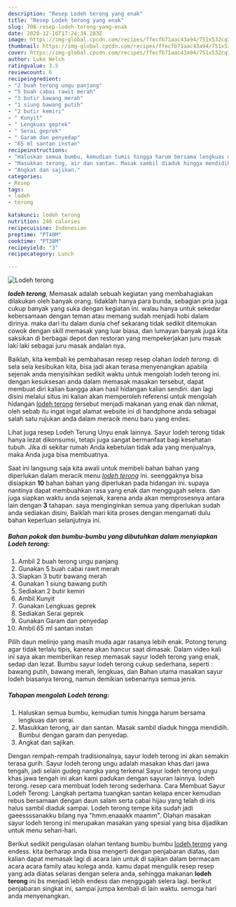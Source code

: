 ```yaml
---
description: "Resep Lodeh terong yang enak"
title: "Resep Lodeh terong yang enak"
slug: 708-resep-lodeh-terong-yang-enak
date: 2020-12-16T17:24:34.283Z
image: https://img-global.cpcdn.com/recipes/ffecfb71aac43a94/751x532cq70/lodeh-terong-foto-resep-utama.jpg
thumbnail: https://img-global.cpcdn.com/recipes/ffecfb71aac43a94/751x532cq70/lodeh-terong-foto-resep-utama.jpg
cover: https://img-global.cpcdn.com/recipes/ffecfb71aac43a94/751x532cq70/lodeh-terong-foto-resep-utama.jpg
author: Luke Welch
ratingvalue: 3.5
reviewcount: 6
recipeingredient:
- "2 buah terong ungu panjang"
- "5 buah cabai rawit merah"
- "3 butir bawang merah"
- "1 siung bawang putih"
- "2 butir kemiri"
- " Kunyit"
- " Lengkuas geprek"
- " Serai geprek"
- " Garam dan penyedap"
- "65 ml santan instan"
recipeinstructions:
- "Haluskan semua bumbu, kemudian tumis hingga harum bersama lengkuas dan serai."
- "Masukkan terong, air dan santan. Masak sambil diaduk hingga mendidih. Bumbui dengan garam dan penyedap."
- "Angkat dan sajikan."
categories:
- Resep
tags:
- lodeh
- terong

katakunci: lodeh terong 
nutrition: 246 calories
recipecuisine: Indonesian
preptime: "PT40M"
cooktime: "PT38M"
recipeyield: "3"
recipecategory: Lunch

---
```



![Lodeh terong](https://img-global.cpcdn.com/recipes/ffecfb71aac43a94/751x532cq70/lodeh-terong-foto-resep-utama.jpg)

<b><i>lodeh terong</i></b>, Memasak adalah sebuah kegiatan yang membahagiakan dilakukan oleh banyak orang. tidaklah hanya para bunda, sebagian pria juga cukup banyak yang suka dengan kegiatan ini. walau hanya untuk sekedar kebersamaan dengan teman atau memang sudah menjadi hobi dalam dirinya. maka dari itu dalam dunia chef sekarang tidak sedikit ditemukan cowok dengan skill memasak yang luar biasa, dan lumayan banyak juga kita saksikan di berbagai depot dan restoran yang mempekerjakan juru masak laki laki sebagai juru masak andalan nya.

Baiklah, kita kembali ke pembahasan resep resep olahan <i>lodeh terong</i>. di sela sela kesibukan kita, bisa jadi akan terasa menyenangkan apabila sejenak anda menyisihkan sedikit waktu untuk mengolah lodeh terong ini. dengan kesuksesan anda dalam memasak masakan tersebut, dapat membuat diri kalian bangga akan hasil hidangan kalian sendiri. dan lagi disini melalui situs ini kalian akan memperoleh referensi untuk mengolah hidangan <u>lodeh terong</u> tersebut menjadi makanan yang enak dan nikmat, oleh sebab itu ingat ingat alamat website ini di handphone anda sebagai salah satu rujukan anda dalam meracik menu baru yang endes.

Lihat juga resep Lodeh Terung Unyu enak lainnya. Sayur lodeh terong tidak hanya lezat dikonsumsi, tetapi juga sangat bermanfaat bagi kesehatan tubuh. Jika di sekitar rumah Anda kebetulan tidak ada yang menjualnya, maka Anda juga bisa membuatnya.


Saat ini langsung saja kita awali untuk membeli bahan bahan yang diperlukan dalam meracik menu <u><i>lodeh terong</i></u> ini. seenggaknya bisa disiapkan <b>10</b> bahan bahan yang diperlukan pada hidangan ini. supaya nantinya dapat membuahkan rasa yang enak dan menggugah selera. dan juga siapkan waktu anda sejenak, karena anda akan memprosesnya antara lain dengan <b>3</b> tahapan. saya menginginkan semua yang diperlukan sudah anda sediakan disini, Baiklah mari kita proses dengan mengamati dulu bahan keperluan selanjutnya ini.

<!--inarticleads1-->

##### Bahan pokok dan bumbu-bumbu yang dibutuhkan dalam menyiapkan Lodeh terong:

1. Ambil 2 buah terong ungu panjang
1. Gunakan 5 buah cabai rawit merah
1. Siapkan 3 butir bawang merah
1. Gunakan 1 siung bawang putih
1. Sediakan 2 butir kemiri
1. Ambil  Kunyit
1. Gunakan  Lengkuas geprek
1. Sediakan  Serai geprek
1. Gunakan  Garam dan penyedap
1. Ambil 65 ml santan instan


Pilih daun melinjo yang masih muda agar rasanya lebih enak. Potong terung agar tidak terlalu tipis, karena akan hancur saat dimasak. Dalam video kali ini saya akan memberikan resep memasak sayur lodeh terong yang enak, sedap dan lezat. Bumbu sayur lodeh terong cukup sederhana, seperti : bawang putih, bawang merah, lengkuas, dan Bahan utama masakan sayur lodeh biasanya terong, namun demikian sebenarnya semua jenis. 

<!--inarticleads2-->

##### Tahapan mengolah Lodeh terong:

1. Haluskan semua bumbu, kemudian tumis hingga harum bersama lengkuas dan serai.
1. Masukkan terong, air dan santan. Masak sambil diaduk hingga mendidih. Bumbui dengan garam dan penyedap.
1. Angkat dan sajikan.


Dengan rempah-rempah tradisionalnya, sayur lodeh terong ini akan semakin terasa gurih. Sayur lodeh terong ungu adalah masakan khas dari jawa tengah, jadi selain gudeg nangka yang terkenal Sayur lodeh terong ungu khas jawa tengah ini akan kami padukan dengan sayuran lainnya. lodeh terong. resep cara membuat lodeh terong sederhana. Cara Membuat Sayur Lodeh Terong: Langkah pertama tuangkan santan kelapa encer kemudian rebus bersamaan dengan daun salam serta cabai hijau yang telah di iris halus sambil diaduk sampai. Lodeh terong tempe kita sudah jadi gaeessssanakku bilang nya &#34;hmm.enaaakk maamm&#34;. Olahan masakan sayur lodeh terong ini merupakan masakan yang spesial yang bisa dijadikan untuk menu sehari-hari. 

Berikut sedikit pengulasan olahan tentang bumbu bumbu <u>lodeh terong</u> yang endess. kita berharap anda bisa mengerti dengan penjabaran diatas, dan kalian dapat memasak lagi di acara lain untuk di sajikan dalam bermacam acara acara family atau kolega anda. kamu dapat mengulik resep resep yang ada diatas selaras dengan selera anda, sehingga makanan <b>lodeh terong</b> ini bs menjadi lebih endess dan menggugah selera lagi. berikut penjabaran singkat ini, sampai jumpa kembali di lain waktu. semoga hari anda menyenangkan.

